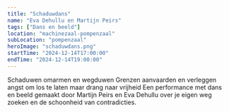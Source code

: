 ```yaml
---
title: "Schaduwdans"
name: "Eva Dehullu en Martijn Peirs"
tags: ["Dans en beeld"]
location: "machinezaal-pompenzaal"
subLocation: "pompenzaal"
heroImage: "schaduwdans.png"
startTime: "2024-12-14T17:00:00"
endTime: "2024-12-14T19:00:00"
---
```


Schaduwen
omarmen
en wegduwen
Grenzen aanvaarden
en verleggen
angst om los te laten
maar drang naar vrijheid
Een performance met dans en beeld gemaakt door Martijn Peirs en Eva Dehullu over je eigen weg zoeken en de schoonheid van contradicties.
